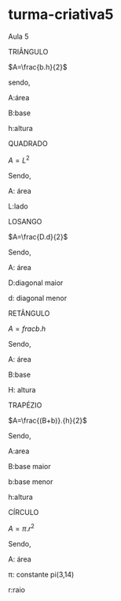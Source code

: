 # turma-criativa5
Aula 5


TRIÂNGULO 

$A=\frac{b.h}{2}$

sendo,

A:área

B:base

h:altura

QUADRADO 

$A=L^{2}$

Sendo,

A: área 

L:lado

LOSANGO 

$A=\frac{D.d}{2}$

Sendo,

A: área 

D:diagonal maior

d: diagonal menor

RETÂNGULO 

$A=frac{b.h}$

Sendo,

A: área 

B:base

H: altura 

TRAPÉZIO 

$A=\frac{(B+b)}.{h}{2}$

Sendo,

A:area

B:base maior 

b:base menor

h:altura

CÍRCULO 

$A=π.r^{2}$

Sendo,

A: área 

π: constante pi(3,14)

r:raio
